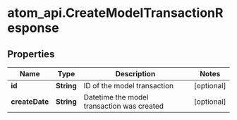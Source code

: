 # atom_api.CreateModelTransactionResponse

## Properties
Name | Type | Description | Notes
------------ | ------------- | ------------- | -------------
**id** | **String** | ID of the model transaction | [optional] 
**createDate** | **String** | Datetime the model transaction was created | [optional] 


